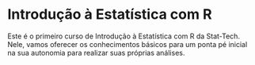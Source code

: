 # Introdução à Estatística com R

Este é o primeiro curso de Introdução à Estatística com R da Stat-Tech. Nele, vamos oferecer os conhecimentos básicos para um ponta pé inicial na sua autonomia para realizar suas próprias análises.

